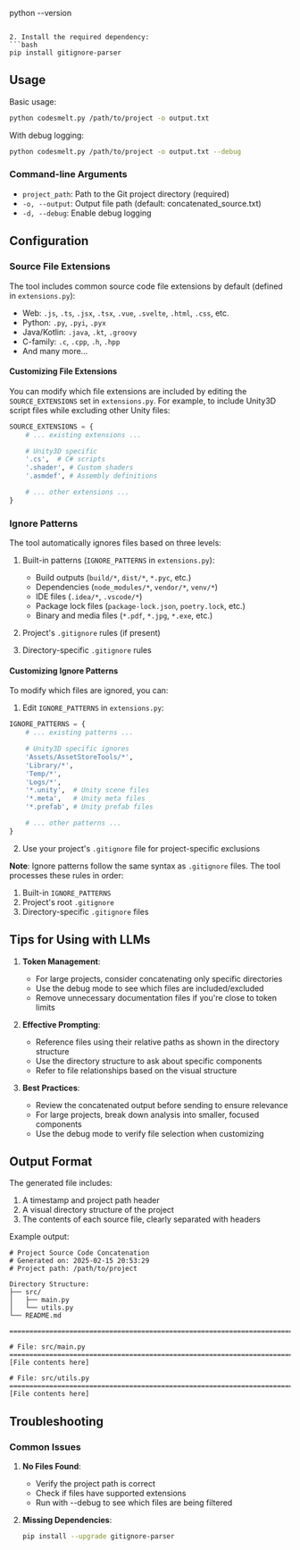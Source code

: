 python --version
   ```

2. Install the required dependency:
   ```bash
   pip install gitignore-parser
   ```

## Usage

Basic usage:
```bash
python codesmelt.py /path/to/project -o output.txt
```

With debug logging:
```bash
python codesmelt.py /path/to/project -o output.txt --debug
```

### Command-line Arguments

- `project_path`: Path to the Git project directory (required)
- `-o, --output`: Output file path (default: concatenated_source.txt)
- `-d, --debug`: Enable debug logging

## Configuration

### Source File Extensions
The tool includes common source code file extensions by default (defined in `extensions.py`):
- Web: `.js`, `.ts`, `.jsx`, `.tsx`, `.vue`, `.svelte`, `.html`, `.css`, etc.
- Python: `.py`, `.pyi`, `.pyx`
- Java/Kotlin: `.java`, `.kt`, `.groovy`
- C-family: `.c`, `.cpp`, `.h`, `.hpp`
- And many more...

#### Customizing File Extensions
You can modify which file extensions are included by editing the `SOURCE_EXTENSIONS` set in `extensions.py`. For example, to include Unity3D script files while excluding other Unity files:

```python
SOURCE_EXTENSIONS = {
    # ... existing extensions ...

    # Unity3D specific
    '.cs',  # C# scripts
    '.shader', # Custom shaders
    '.asmdef', # Assembly definitions

    # ... other extensions ...
}
```

### Ignore Patterns
The tool automatically ignores files based on three levels:

1. Built-in patterns (`IGNORE_PATTERNS` in `extensions.py`):
   - Build outputs (`build/*`, `dist/*`, `*.pyc`, etc.)
   - Dependencies (`node_modules/*`, `vendor/*`, `venv/*`)
   - IDE files (`.idea/*`, `.vscode/*`)
   - Package lock files (`package-lock.json`, `poetry.lock`, etc.)
   - Binary and media files (`*.pdf`, `*.jpg`, `*.exe`, etc.)

2. Project's `.gitignore` rules (if present)
3. Directory-specific `.gitignore` rules

#### Customizing Ignore Patterns
To modify which files are ignored, you can:

1. Edit `IGNORE_PATTERNS` in `extensions.py`:
```python
IGNORE_PATTERNS = {
    # ... existing patterns ...

    # Unity3D specific ignores
    'Assets/AssetStoreTools/*',
    'Library/*',
    'Temp/*',
    'Logs/*',
    '*.unity',  # Unity scene files
    '*.meta',   # Unity meta files
    '*.prefab', # Unity prefab files

    # ... other patterns ...
}
```

2. Use your project's `.gitignore` file for project-specific exclusions

**Note**: Ignore patterns follow the same syntax as `.gitignore` files. The tool processes these rules in order:
1. Built-in `IGNORE_PATTERNS`
2. Project's root `.gitignore`
3. Directory-specific `.gitignore` files


## Tips for Using with LLMs

1. **Token Management**:
   - For large projects, consider concatenating only specific directories
   - Use the debug mode to see which files are included/excluded
   - Remove unnecessary documentation files if you're close to token limits

2. **Effective Prompting**:
   - Reference files using their relative paths as shown in the directory structure
   - Use the directory structure to ask about specific components
   - Refer to file relationships based on the visual structure

3. **Best Practices**:
   - Review the concatenated output before sending to ensure relevance
   - For large projects, break down analysis into smaller, focused components
   - Use the debug mode to verify file selection when customizing

## Output Format

The generated file includes:
1. A timestamp and project path header
2. A visual directory structure of the project
3. The contents of each source file, clearly separated with headers

Example output:
```
# Project Source Code Concatenation
# Generated on: 2025-02-15 20:53:29
# Project path: /path/to/project

Directory Structure:
├── src/
│   ├── main.py
│   └── utils.py
└── README.md

================================================================================

# File: src/main.py
================================================================================
[File contents here]

# File: src/utils.py
================================================================================
[File contents here]
```

## Troubleshooting

### Common Issues

1. **No Files Found**:
   - Verify the project path is correct
   - Check if files have supported extensions
   - Run with --debug to see which files are being filtered

2. **Missing Dependencies**:
   ```bash
   pip install --upgrade gitignore-parser